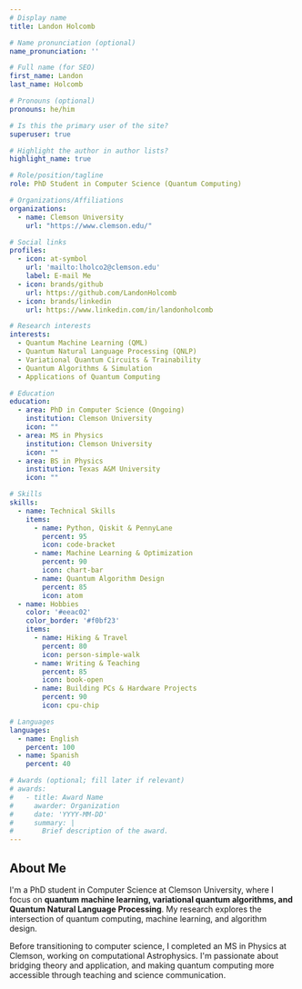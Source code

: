 ```yaml
---
# Display name
title: Landon Holcomb

# Name pronunciation (optional)
name_pronunciation: ''

# Full name (for SEO)
first_name: Landon
last_name: Holcomb

# Pronouns (optional)
pronouns: he/him

# Is this the primary user of the site?
superuser: true

# Highlight the author in author lists?
highlight_name: true

# Role/position/tagline
role: PhD Student in Computer Science (Quantum Computing)

# Organizations/Affiliations
organizations:
  - name: Clemson University
    url: "https://www.clemson.edu/"

# Social links
profiles:
  - icon: at-symbol
    url: 'mailto:lholco2@clemson.edu'
    label: E-mail Me
  - icon: brands/github
    url: https://github.com/LandonHolcomb
  - icon: brands/linkedin
    url: https://www.linkedin.com/in/landonholcomb

# Research interests
interests:
  - Quantum Machine Learning (QML)
  - Quantum Natural Language Processing (QNLP)
  - Variational Quantum Circuits & Trainability
  - Quantum Algorithms & Simulation
  - Applications of Quantum Computing

# Education
education:
  - area: PhD in Computer Science (Ongoing)
    institution: Clemson University
    icon: ""
  - area: MS in Physics
    institution: Clemson University
    icon: ""
  - area: BS in Physics
    institution: Texas A&M University
    icon: ""

# Skills
skills:
  - name: Technical Skills
    items:
      - name: Python, Qiskit & PennyLane
        percent: 95
        icon: code-bracket
      - name: Machine Learning & Optimization
        percent: 90
        icon: chart-bar
      - name: Quantum Algorithm Design
        percent: 85
        icon: atom
  - name: Hobbies
    color: '#eeac02'
    color_border: '#f0bf23'
    items:
      - name: Hiking & Travel
        percent: 80
        icon: person-simple-walk
      - name: Writing & Teaching
        percent: 85
        icon: book-open
      - name: Building PCs & Hardware Projects
        percent: 90
        icon: cpu-chip

# Languages
languages:
  - name: English
    percent: 100
  - name: Spanish
    percent: 40

# Awards (optional; fill later if relevant)
# awards:
#   - title: Award Name
#     awarder: Organization
#     date: 'YYYY-MM-DD'
#     summary: |
#       Brief description of the award.
---
```


## About Me

I'm a PhD student in Computer Science at Clemson University, where I focus on **quantum machine learning, variational quantum algorithms, and Quantum Natural Language Processing**. My research explores the intersection of quantum computing, machine learning, and algorithm design.

Before transitioning to computer science, I completed an MS in Physics at Clemson, working on computational Astrophysics. I'm passionate about bridging theory and application, and making quantum computing more accessible through teaching and science communication.
